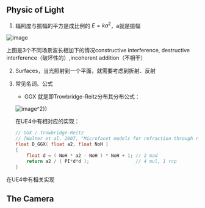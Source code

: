 ## Physic of Light
1. 辐照度与振幅的平方是成比例的  $E = ka^2$，a就是振幅

![image](http://www.realtimerendering.com/figures/RTR4.09.03.png)

上图是3个不同场景波长相加下的情况constructive interference, destructive interference（破坏性的）,incoherent addition（不相干）

2. Surfaces，当光照射到一个平面，就需要考虑到折射、反射

3. 常见名词、公式
    + GGX 就是即Trowbridge-Reitz分布其分布公式：
  
    ![image](https://latex.codecogs.com/gif.latex?D_{GGX}(m)=\frac{a^2}{\pi(n\cdot&space;m)^2(a^2-1)&plus;1)^2})

    在UE4中有相对应的实现：
    ```cpp
    // GGX / Trowbridge-Reitz
    // [Walter et al. 2007, "Microfacet models for refraction through rough surfaces"]
    float D_GGX( float a2, float NoH )
    {
        float d = ( NoH * a2 - NoH ) * NoH + 1;	// 2 mad
        return a2 / ( PI*d*d );					// 4 mul, 1 rcp
    }
    ```



在UE4中有相关实现

## The Camera

 